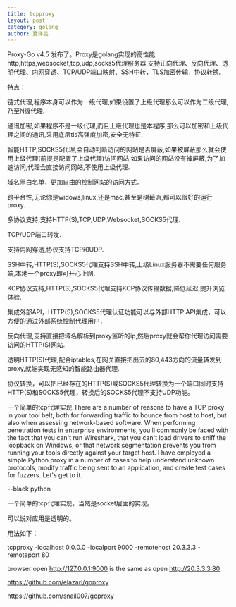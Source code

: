 ```yaml
---
title: tcpproxy
layout: post
category: golang
author: 夏泽民
---
```

Proxy-Go v4.5 发布了。Proxy是golang实现的高性能http,https,websocket,tcp,udp,socks5代理服务器,支持正向代理、反向代理、透明代理、内网穿透、TCP/UDP端口映射、SSH中转，TLS加密传输，协议转换。
<!-- more -->
特点：

链式代理,程序本身可以作为一级代理,如果设置了上级代理那么可以作为二级代理,乃至N级代理.

通讯加密,如果程序不是一级代理,而且上级代理也是本程序,那么可以加密和上级代理之间的通讯,采用底层tls高强度加密,安全无特征.

智能HTTP,SOCKS5代理,会自动判断访问的网站是否屏蔽,如果被屏蔽那么就会使用上级代理(前提是配置了上级代理)访问网站;如果访问的网站没有被屏蔽,为了加速访问,代理会直接访问网站,不使用上级代理.

域名黑白名单，更加自由的控制网站的访问方式。

跨平台性,无论你是widows,linux,还是mac,甚至是树莓派,都可以很好的运行proxy.

多协议支持,支持HTTP(S),TCP,UDP,Websocket,SOCKS5代理.

TCP/UDP端口转发.

支持内网穿透,协议支持TCP和UDP.

SSH中转,HTTP(S),SOCKS5代理支持SSH中转,上级Linux服务器不需要任何服务端,本地一个proxy即可开心上网.

KCP协议支持,HTTP(S),SOCKS5代理支持KCP协议传输数据,降低延迟,提升浏览体验.

集成外部API，HTTP(S),SOCKS5代理认证功能可以与外部HTTP API集成，可以方便的通过外部系统控制代理用户．

反向代理,支持直接把域名解析到proxy监听的ip,然后proxy就会帮你代理访问需要访问的HTTP(S)网站.

透明HTTP(S)代理,配合iptables,在网关直接把出去的80,443方向的流量转发到proxy,就能实现无感知的智能路由器代理.

协议转换，可以把已经存在的HTTP(S)或SOCKS5代理转换为一个端口同时支持HTTP(S)和SOCKS5代理，转换后的SOCKS5代理不支持UDP功能。

一个简单的tcp代理实现
There are a number of reasons to have a TCP proxy in your tool belt, both
for forwarding traffic to bounce from host to host, but also when assessing
network-based software. When performing penetration tests in enterprise
environments, you'll commonly be faced with the fact that you can't run
Wireshark, that you can't load drivers to sniff the loopback on Windows, or
that network segmentation prevents you from running your tools directly
against your target host. I have employed a simple Python proxy in a number of cases to help understand unknown protocols, modify traffic being
sent to an application, and create test cases for fuzzers. Let's get to it.

--black python

 

一个简单的tcp代理实现，当然是socket层面的实现。

可以说对应用是透明的。

用法如下：

tcpproxy -localhost 0.0.0.0 -localport 9000 -remotehost 20.3.3.3 -remoteport 80

browser open http://127.0.0.1:9000 is the same as open http://20.3.3.3:80


https://github.com/elazarl/goproxy

https://github.com/snail007/goproxy
